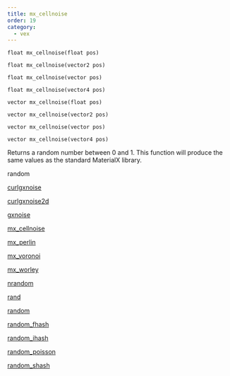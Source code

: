 ```yaml
---
title: mx_cellnoise
order: 19
category:
  - vex
---
```


`float mx_cellnoise(float pos)`

`float mx_cellnoise(vector2 pos)`

`float mx_cellnoise(vector pos)`

`float mx_cellnoise(vector4 pos)`

`vector mx_cellnoise(float pos)`

`vector mx_cellnoise(vector2 pos)`

`vector mx_cellnoise(vector pos)`

`vector mx_cellnoise(vector4 pos)`

Returns a random number between 0 and 1. This function will produce the same values as the standard MaterialX library.

random

[curlgxnoise](curlgxnoise.html)

[curlgxnoise2d](curlgxnoise2d.html)

[gxnoise](gxnoise.html)

[mx_cellnoise](mx_cellnoise.html)

[mx_perlin](mx_perlin.html)

[mx_voronoi](mx_voronoi.html)

[mx_worley](mx_worley.html)

[nrandom](nrandom.html)

[rand](rand.html)

[random](random.html)

[random_fhash](random_fhash.html)

[random_ihash](random_ihash.html)

[random_poisson](random_poisson.html)

[random_shash](random_shash.html)
